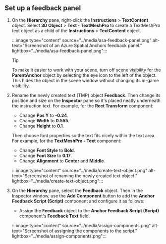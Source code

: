 ## Set up a feedback panel

1. On the **Hierarchy** pane, right-click the **Instructions** > **TextContent** object. Select **3D Object** > **Text - TextMeshPro** to create a TextMeshPro text object as a child of the **Instructions** > **TextContent** object.

    :::image type="content" source="../media/asa-feedback-panel.png" alt-text="Screenshot of an Azure Spatial Anchors feedback panel." lightbox="../media/asa-feedback-panel.png":::

    > [!Tip]
    > To make it easier to work with your scene, turn off [scene visibility](https://docs.unity3d.com/Manual/SceneVisibility.html) for the **ParentAnchor** object by selecting the eye icon to the left of the object. This hides the object in the scene window without changing its in-game visibility.

2. Rename the newly created text (TMP) object **Feedback**. Then change its position and size on the **Inspector** pane so it's placed neatly underneath the instruction text. For example, for the **Rect Transform** component:

    * Change **Pos Y** to **-0.24**.
    * Change **Width** to **0.555**.
    * Change **Height** to **0.1**.

    Then choose font properties so the text fits nicely within the text area. For example, for the **TextMeshPro - Text** component:

    * Change **Font Style** to **Bold**.
    * Change **Font Size** to **0.17**.
    * Change **Alignment** to **Center** and **Middle**.

    :::image type="content" source="../media/create-text-object.png" alt-text="Screenshot of renaming the newly created text object." lightbox="../media/create-text-object.png":::

3. On the **Hierarchy** pane, select the **Feedback** object. Then in the Inspector window, use the **Add Component** button to add the **Anchor Feedback Script (Script)** component and configure it as follows:

    * Assign the **Feedback** object to the **Anchor Feedback Script (Script)** component's **Feedback Text** field.

    :::image type="content" source="../media/assign-components.png" alt-text="Screenshot of assigning the components to the script." lightbox="../media/assign-components.png":::
